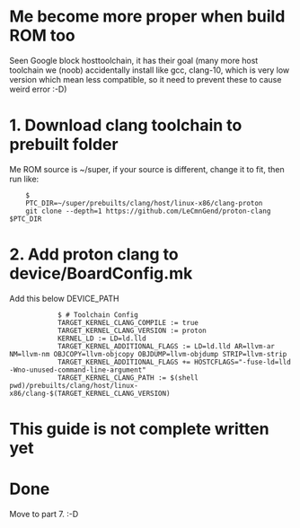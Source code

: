 # Me become more proper when build ROM too

Seen Google block hosttoolchain, it has their goal
(many more host toolchain we (noob) accidentally install like gcc, clang-10, which is very low version 
which mean less compatible, so it need to prevent these to cause weird error :-D)

# 1. Download clang toolchain to prebuilt folder

Me ROM source is ~/super, if your source is different, change it to fit, then run like: 

        $
        PTC_DIR=~/super/prebuilts/clang/host/linux-x86/clang-proton
        git clone --depth=1 https://github.com/LeCmnGend/proton-clang $PTC_DIR
        
# 2. Add proton clang to device/BoardConfig.mk

Add this below DEVICE_PATH

                $ # Toolchain Config
                TARGET_KERNEL_CLANG_COMPILE := true
                TARGET_KERNEL_CLANG_VERSION := proton
                KERNEL_LD := LD=ld.lld
                TARGET_KERNEL_ADDITIONAL_FLAGS := LD=ld.lld AR=llvm-ar NM=llvm-nm OBJCOPY=llvm-objcopy OBJDUMP=llvm-objdump STRIP=llvm-strip
                TARGET_KERNEL_ADDITIONAL_FLAGS += HOSTCFLAGS="-fuse-ld=lld -Wno-unused-command-line-argument"
                TARGET_KERNEL_CLANG_PATH := $(shell pwd)/prebuilts/clang/host/linux-x86/clang-$(TARGET_KERNEL_CLANG_VERSION)

# This guide is not complete written yet

# Done

Move to part 7. :-D

